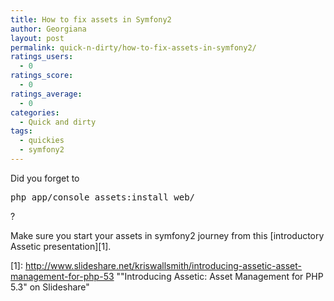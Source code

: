 ```yaml
---
title: How to fix assets in Symfony2
author: Georgiana
layout: post
permalink: quick-n-dirty/how-to-fix-assets-in-symfony2/
ratings_users:
  - 0
ratings_score:
  - 0
ratings_average:
  - 0
categories:
  - Quick and dirty
tags:
  - quickies
  - symfony2
---
```

Did you forget to

<pre>php app/console assets:install web/</pre>

?

Make sure you start your assets in symfony2 journey from this [introductory Assetic presentation][1].

 [1]: http://www.slideshare.net/kriswallsmith/introducing-assetic-asset-management-for-php-53 ""Introducing Assetic: Asset Management for PHP 5.3" on Slideshare"

